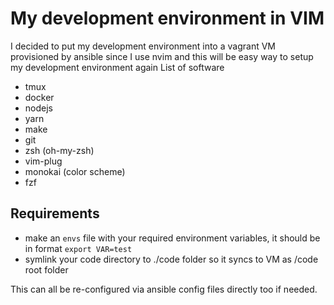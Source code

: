 # My development environment in VIM
I decided to put my development environment into a vagrant VM provisioned by ansible since I use nvim and this will be easy
way to setup my development environment again
List of software
* tmux
* docker
* nodejs
* yarn
* make
* git
* zsh (oh-my-zsh)
* vim-plug
* monokai (color scheme)
* fzf

## Requirements

* make an `envs` file with your required environment variables, it should be in format `export VAR=test`
* symlink your code directory to ./code folder so it syncs to VM as /code root folder

This can all be re-configured via ansible config files directly too if needed.
